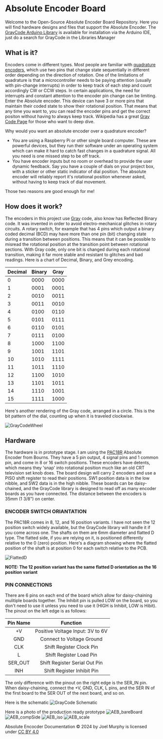 # Absolute Encoder Board
Welcome to the Open-Source Absolute Encoder Board Repository. Here you will find hardware designs and files that support the Absolute Encoder. The [GrayCode Arduino Library](https://github.com/biomurph/GrayCode) is available for installation via the Arduino IDE, just do a search for GrayCode in the Libraries Manager 

## What is it?
Encoders come in different types. Most people are familiar with [quadrature encoders](https://en.wikipedia.org/wiki/Incremental_encoder#Quadrature_outputs), which use two pins that change state sequentially in different order depending on the direction of rotation. One of the limitations of quadrature is that a microcontroller needs to be paying attention (usually with pin-change interrupts) in order to keep track of each step and count accordingly CW or CCW steps. In certain applications, the need for interrupts and constant attention to the encoder pin change can be limiting. Enter the Absolute encoder. This device can have 3 or more pins that maintain their coded state to show their rotational position. That means that any time you want to, you can read the encoder pins and get the correct positon without having to always keep track. Wikipedia has a great [Gray Code Page](https://en.wikipedia.org/wiki/Gray_code) for those who want to deep dive.

Why would you want an absolute encoder over a quadrature encoder?

- You are using a Raspberry Pi or other single board computer. These are powerful devices, but they run their software under an operating system which can make it hard to catch fast changes in a quadrature signal. All you need is one missed step to be off track. 
- You have encoder inputs but no room or overhead to provide the user dynamic feedback. Say you have a couple of dials on your project box, with a sticker or other static indicator of dial position. The absolute encoder will reliably report it's rotational position whenever asked, without having to keep track of dial movement.

Those two reasons are good enough for me! 

## How does it work?
The encoders in this project use [Gray](https://en.wikipedia.org/wiki/Gray_code) code, also know has Reflected Binary code. It was invented in order to avoid electro-mechanical glitches in rotary circuits. A rotary switch, for example that has 4 pins which output a binary coded decimal (BCD) may have more than one pin (bit) changing state during a transition between positions. This means that it can be possible to misread the rotational position at the transition point between rotational sections. With Gray code, only one bit is changed during each rotational transition, making it far more stable and resistant to glitches and bad readings. Here is a chart of Decimal, Binary, and Grey encoding.

Decimal  | Binary  | Gray
-------- | ------- | -----
0  | 0000 | 0000
1  | 0001 | 0001
2  | 0010 | 0011
3  | 0011 | 0010
4  | 0100 | 0110
5  | 0101 | 0111
6  | 0110 | 0101
7  | 0111 | 0100
8  | 1000 | 1100
9  | 1001 | 1101
10  | 1010 | 1111
11  | 1011 | 1110
12  | 1100 | 1010
13  | 1101 | 1011
14  | 1110 | 1001
15  | 1111 | 1000

Here's another rendering of the Gray code, arranged in a circle. This is the bit pattern of the dial, counting up when it is traveled clockwise.

![GrayCodeWheel](assets/GrayCodeWheel.png)

## Hardware

The hardware is in prototype stage. I am using the [PAC18R](https://github.com/biomurph/Absolute_Encoder_Board/blob/main/assets/pac18r-2511013.pdf) Absolute Encoder from Bourns. They have a 5 pin output, 4 signal pins and 1 common pin, and come in 8 or 16 switch positions. These encoders have detents, which means they 'snap' into rotational position much like an old CRT television set knob does. The board design will carry 2 encoders and use a PISO shift register to read their positions. SW1 position data is in the low nibble, and SW2 data is in the high nibble. These boards can be daisy-chained, and the GrayCode library is designed to read off as many encoder boards as you have connected. The distance between the encoders is 35mm (1 3/8") on center.

### ENCODER SWITCH ORIANTATION

The PAC18R comes in 8, 12, and 16 position variants. I have not seen the 12 position switch widely available, but the GrayCode library will handle it if you come across one. The shafts on them are 6mm diameter and flatted D type. The flatted side, if you are relying on it, is positioned differently relative to the 0 (zero) position. Here's a diagram showing where the flatted position of the shaft is at position 0 for each switch relative to the PCB. 

![FlattedD](assets/FlattedD.png) 

**NOTE: The 12 position variant has the same flatted D orientation as the 16 position variant**

### PIN CONNECTIONS

There are 6 pins on each end of the board which allow for daisy-chaining mulitiple boards together. The Inhibit pin is pulled LOW  on the board, so you don't need to use it unless you need to use it (HIGH is Inhibit, LOW is Hibit). 
The pinout on the left edge is as follows:

Pin Name  |  Function
:--------:  |  :--------:
+V  |  Positive Voltage Input: 3V to 6V
GND  |  Connect to Voltage Ground
CLK  |  Shift Register Clock Pin
L  |  Shift Register Load Pin
SER_OUT  |  Shift Register Serial Out Pin
INH  |  Shift Register Inhibit Pin

The only difference with the pinout on the right edge is the SER_IN pin. When daisy-chaining, connect the +V, GND, CLK, L pins, and the SER IN of the first board to the SER OUT of the next board, and so on.


Here is the schematic
![GrayCode Schematic](assets/Absolute_Encoder_Schem.png)

Here is a photo of the production ready prototype
![AEB_bareBoard](assets/AEB_bareBoard.jpg)
![AEB_compSide](assets/AEB_compSide.jpg)
![AEB_iso](assets/AEB_iso.jpg)
![AEB_scale](assets/AEB_scale.jpg)


Absolute Encocder Documentation © 2024 by Joel Murphy is licensed under [CC BY 4.0](https://creativecommons.org/licenses/by/4.0/?ref=chooser-v1)

